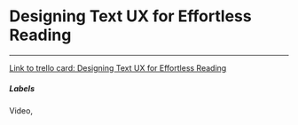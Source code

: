 # Designing Text UX for Effortless Reading



---

[Link to trello card: Designing Text UX for Effortless Reading](https://trello.com/c/rCzPriIq)

##### Labels

Video, 